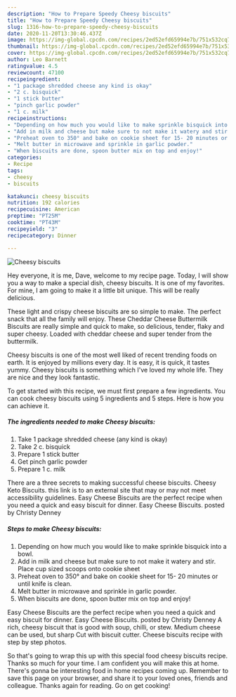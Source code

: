 ```yaml
---
description: "How to Prepare Speedy Cheesy biscuits"
title: "How to Prepare Speedy Cheesy biscuits"
slug: 1316-how-to-prepare-speedy-cheesy-biscuits
date: 2020-11-20T13:30:46.437Z
image: https://img-global.cpcdn.com/recipes/2ed52efd65994e7b/751x532cq70/cheesy-biscuits-recipe-main-photo.jpg
thumbnail: https://img-global.cpcdn.com/recipes/2ed52efd65994e7b/751x532cq70/cheesy-biscuits-recipe-main-photo.jpg
cover: https://img-global.cpcdn.com/recipes/2ed52efd65994e7b/751x532cq70/cheesy-biscuits-recipe-main-photo.jpg
author: Leo Barnett
ratingvalue: 4.5
reviewcount: 47100
recipeingredient:
- "1 package shredded cheese any kind is okay"
- "2 c. bisquick"
- "1 stick butter"
- "pinch garlic powder"
- "1 c. milk"
recipeinstructions:
- "Depending on how much you would like to make sprinkle bisquick into a bowl."
- "Add in milk and cheese but make sure to not make it watery and stir. Place cup sized scoops onto cookie sheet"
- "Preheat oven to 350° and bake on cookie sheet for 15- 20 minutes or until knife is clean."
- "Melt butter in microwave and sprinkle in garlic powder."
- "When biscuits are done, spoon butter mix on top and enjoy!"
categories:
- Recipe
tags:
- cheesy
- biscuits

katakunci: cheesy biscuits 
nutrition: 192 calories
recipecuisine: American
preptime: "PT25M"
cooktime: "PT43M"
recipeyield: "3"
recipecategory: Dinner

---
```



![Cheesy biscuits](https://img-global.cpcdn.com/recipes/2ed52efd65994e7b/751x532cq70/cheesy-biscuits-recipe-main-photo.jpg)

Hey everyone, it is me, Dave, welcome to my recipe page. Today, I will show you a way to make a special dish, cheesy biscuits. It is one of my favorites. For mine, I am going to make it a little bit unique. This will be really delicious.

These light and crispy cheese biscuits are so simple to make. The perfect snack that all the family will enjoy. These Cheddar Cheese Buttermilk Biscuits are really simple and quick to make, so delicious, tender, flaky and super cheesy. Loaded with cheddar cheese and super tender from the buttermilk.

Cheesy biscuits is one of the most well liked of recent trending foods on earth. It is enjoyed by millions every day. It is easy, it is quick, it tastes yummy. Cheesy biscuits is something which I've loved my whole life. They are nice and they look fantastic.


To get started with this recipe, we must first prepare a few ingredients. You can cook cheesy biscuits using 5 ingredients and 5 steps. Here is how you can achieve it.

<!--inarticleads1-->

##### The ingredients needed to make Cheesy biscuits:

1. Take 1 package shredded cheese (any kind is okay)
1. Take 2 c. bisquick
1. Prepare 1 stick butter
1. Get pinch garlic powder
1. Prepare 1 c. milk


There are a three secrets to making successful cheese biscuits. Cheesy Keto Biscuits. this link is to an external site that may or may not meet accessibility guidelines. Easy Cheese Biscuits are the perfect recipe when you need a quick and easy biscuit for dinner. Easy Cheese Biscuits. posted by Christy Denney 

<!--inarticleads2-->

##### Steps to make Cheesy biscuits:

1. Depending on how much you would like to make sprinkle bisquick into a bowl.
1. Add in milk and cheese but make sure to not make it watery and stir. Place cup sized scoops onto cookie sheet
1. Preheat oven to 350° and bake on cookie sheet for 15- 20 minutes or until knife is clean.
1. Melt butter in microwave and sprinkle in garlic powder.
1. When biscuits are done, spoon butter mix on top and enjoy!


Easy Cheese Biscuits are the perfect recipe when you need a quick and easy biscuit for dinner. Easy Cheese Biscuits. posted by Christy Denney A rich, cheesy biscuit that is good with soup, chilli, or stew. Medium cheese can be used, but sharp Cut with biscuit cutter. Cheese biscuits recipe with step by step photos. 

So that's going to wrap this up with this special food cheesy biscuits recipe. Thanks so much for your time. I am confident you will make this at home. There's gonna be interesting food in home recipes coming up. Remember to save this page on your browser, and share it to your loved ones, friends and colleague. Thanks again for reading. Go on get cooking!
